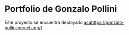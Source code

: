 # Portfolio de Gonzalo Pollini
Este proyecto se encuentra deployado [acá](https://gonzalo-pollini.vercel.app/)https://gonzalo-pollini.vercel.app/)
